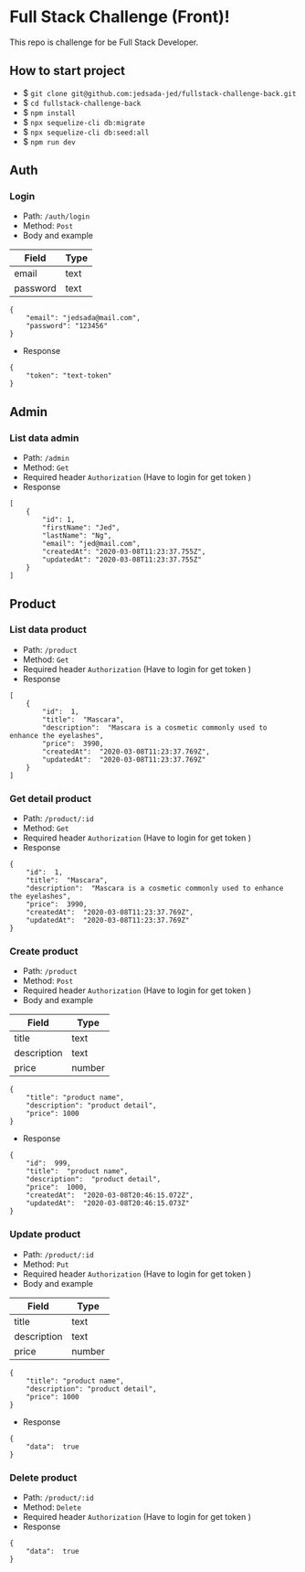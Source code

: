 # Full Stack Challenge (Front)!

This repo is challenge for be Full Stack Developer. 

## How to start project
* $ `git clone git@github.com:jedsada-jed/fullstack-challenge-back.git`
* $  `cd fullstack-challenge-back`
* $ `npm install`
* $ `npx sequelize-cli db:migrate`
* $ `npx sequelize-cli db:seed:all`
* $ `npm run dev`

## Auth

### Login
* Path: `/auth/login`
* Method: `Post`
* Body and example

|Field|Type|
|-|-|
|email|text|
|password|text|

```
{
	"email": "jedsada@mail.com",
	"password": "123456"
}
```
* Response
```
{
	"token": "text-token"
}
```

## Admin

### List data admin
* Path: `/admin`
* Method: `Get`
* Required header `Authorization` (Have to login for get token )
* Response 
```
[
    {
        "id": 1,
        "firstName": "Jed",
        "lastName": "Ng",
        "email": "jed@mail.com",
        "createdAt": "2020-03-08T11:23:37.755Z",
        "updatedAt": "2020-03-08T11:23:37.755Z"
    }
]
```


## Product

### List data product
* Path: `/product`
* Method: `Get`
* Required header `Authorization` (Have to login for get token )
* Response 
```
[
	{
		"id":  1,
		"title":  "Mascara",
		"description":  "Mascara is a cosmetic commonly used to enhance the eyelashes",
		"price":  3990,
		"createdAt":  "2020-03-08T11:23:37.769Z",
		"updatedAt":  "2020-03-08T11:23:37.769Z"
	}
]
```
### Get detail product
* Path: `/product/:id`
* Method: `Get`
* Required header `Authorization` (Have to login for get token )
* Response 
```
{
	"id":  1,
	"title":  "Mascara",
	"description":  "Mascara is a cosmetic commonly used to enhance the eyelashes",
	"price":  3990,
	"createdAt":  "2020-03-08T11:23:37.769Z",
	"updatedAt":  "2020-03-08T11:23:37.769Z"
}
```

### Create product
* Path: `/product`
* Method: `Post`
* Required header `Authorization` (Have to login for get token )
* Body and example

|Field|Type|
|-|-|
|title|text|
|description|text|
|price|number|

```
{
    "title": "product name",
    "description": "product detail",
    "price": 1000
}
```
* Response
```
{
	"id":  999,
	"title":  "product name",
	"description":  "product detail",
	"price":  1000,
	"createdAt":  "2020-03-08T20:46:15.072Z",
	"updatedAt":  "2020-03-08T20:46:15.073Z"
}
```

### Update product
* Path: `/product/:id`
* Method: `Put`
* Required header `Authorization` (Have to login for get token )
* Body and example

|Field|Type|
|-|-|
|title|text|
|description|text|
|price|number|

```
{
    "title": "product name",
    "description": "product detail",
    "price": 1000
}
```
* Response
```
{
	"data":  true
}
```


### Delete product
* Path: `/product/:id`
* Method: `Delete`
* Required header `Authorization` (Have to login for get token )
* Response
```
{
	"data":  true
}
```